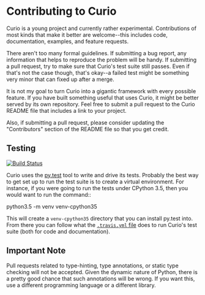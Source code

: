 Contributing to Curio
=====================

Curio is a young project and currently rather experimental.
Contributions of most kinds that make it better are welcome--this
includes code, documentation, examples, and feature requests.

There aren't too many formal guidelines.  If submitting a bug report,
any information that helps to reproduce the problem will be handy.  If
submitting a pull request, try to make sure that Curio's test suite
still passes. Even if that's not the case though, that's okay--a
failed test might be something very minor that can fixed up after a
merge.

It is not my goal to turn Curio into a gigantic framework with every
possible feature.  If you have built something useful that uses Curio,
it might be better served by its own repository.  Feel free to submit
a pull request to the Curio README file that includes a link to your
project.

Also, if submitting a pull request, please consider updating the
"Contributors" section of the README file so that you get credit.

Testing
-------
[![Build Status](https://travis-ci.org/dabeaz/curio.svg?branch=master)](https://travis-ci.org/dabeaz/curio)

Curio uses the [py.test](http://pytest.org) tool to write and drive
its tests. Probably the best way to get set up to run the test suite
is to create a virtual environment. For instance, if you were going
to run the tests under CPython 3.5, then you would want to run the
command::

  python3.5 -m venv venv-cpython35

This will create a `venv-cpython35` directory that you can install
py.test into. From there you can follow what the
[`.travis.yml` file](https://github.com/dabeaz/curio/blob/master/.travis.yml)
does to run Curio's test suite (both for code and documentation).

Important Note
--------------
Pull requests related to type-hinting, type annotations, or static type
checking will not be accepted.  Given the dynamic nature of Python, there
is a pretty good chance that such annotations will be wrong.  If you want
this, use a different programming language or a different library.



